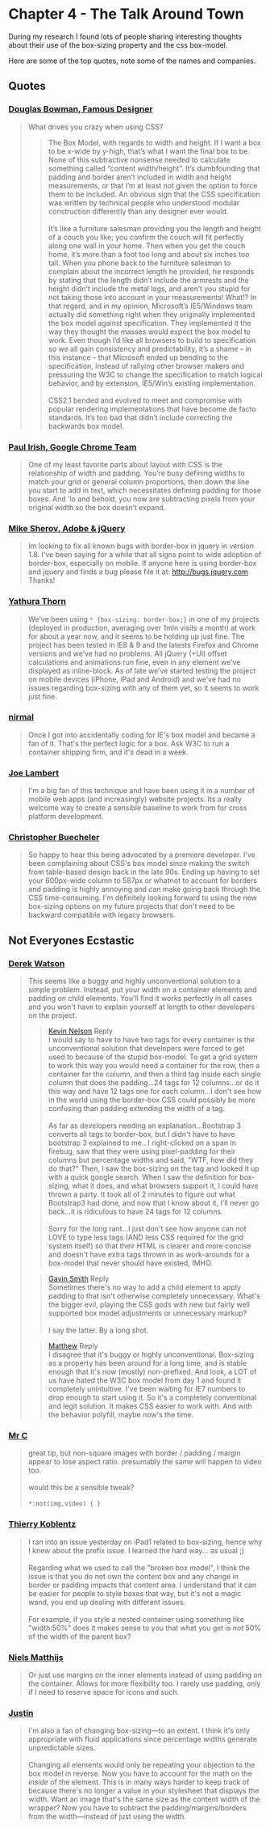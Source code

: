 # Chapter 4 - The Talk Around Town

During my research I found lots of people sharing interesting thoughts about their
use of the box-sizing property and the css box-model.

Here are some of the top quotes, note some of the names and companies.

## Quotes

### [Douglas Bowman, Famous Designer](http://www.vorsprungdurchwebstandards.de/interviews/fallinginlovewithcss/douglas-bowman/)
>What drives you crazy when using CSS?
>>The Box Model, with regards to width and height. If I want a box to be x-wide by y-high, that’s what I want the final box to be. None of this subtractive nonsense needed to calculate something called “content width/height”. It’s dumbfounding that padding and border aren’t included in width and height measurements, or that I’m at least not given the option to force them to be included. An obvious sign that the CSS specification was written by technical people who understood modular construction differently than any designer ever would.
>><br><br>It’s like a furniture salesman providing you the length and height of a couch you like; you confirm the couch will fit perfectly along one wall in your home. Then when you get the couch home, it’s more than a foot too long and about six inches too tall. When you phone back to the furniture salesman to complain about the incorrect length he provided, he responds by stating that the length didn’t include the armrests and the height didn’t include the metal legs, and aren’t you stupid for not taking those into account in your measurements! What!?
In that regard, and in my opinion, Microsoft’s IE5/Windows team actually did something right when they originally implemented the box model against specification. They implemented it the way they thought the masses would expect the box model to work. Even though I’d like all browsers to build to specification so we all gain consistency and predictability, it’s a shame – in this instance – that Microsoft ended up bending to the specification, instead of rallying other browser makers and pressuring the W3C to change the specification to match logical behavior, and by extension, IE5/Win’s existing implementation.
>><br><br>CSS2.1 bended and evolved to meet and compromise with popular rendering implementations that have become de facto standards. It’s too bad that didn’t include correcting the backwards box model.

### [Paul Irish, Google Chrome Team](https://www.paulirish.com/2012/box-sizing-border-box-ftw/)
>One of my least favorite parts about layout with CSS is the relationship of width and padding. You’re busy defining widths to match your grid or general column proportions, then down the line you start to add in text, which necessitates defining padding for those boxes. And ‘lo and behold, you now are subtracting pixels from your original width so the box doesn’t expand.

### [Mike Sherov, Adobe & jQuery](https://www.paulirish.com/2012/box-sizing-border-box-ftw/)
>Im looking to fix all known bugs with border-box in jquery in version 1.8. I've been saying for a while that all signs point to wide adoption of border-box, especially on mobile. If anyone here is using border-box and jquery and finds a bug please file it at: http://bugs.jquery.com Thanks!

### [Yathura Thorn](https://www.paulirish.com/2012/box-sizing-border-box-ftw/)
>We’ve been using `* {box-sizing: border-box;}` in one of my projects (deployed in production, averaging over 1mln visits a month) at work for about a year now, and it seems to be holding up just fine. The project has been tested in IE8 & 9 and the latests Firefox and Chrome versions and we’ve had no problems. All jQuery (+UI) offset calculations and animations run fine, even in any element we’ve displayed as inline-block. As of late we’ve started testing the project on mobile devices (iPhone, iPad and Android) and we’ve had no issues regarding box-sizing with any of them yet, so it seems to work just fine.

### [nirmal](https://stackoverflow.com/questions/2429819/why-is-the-w3c-box-model-considered-better)
>Once I got into accidentally coding for IE's box model and became a fan of it. That's the perfect logic for a box. Ask W3C to run a container shipping firm, and it's dead in a week.

### [Joe Lambert](https://www.paulirish.com/2012/box-sizing-border-box-ftw/)
>I'm a big fan of this technique and have been using it in a number of mobile web apps (and increasingly) website projects. Its a really welcome way to create a sensible baseline to work from for cross platform development.

### [Christopher Buecheler](https://www.paulirish.com/2012/box-sizing-border-box-ftw/)
>So happy to hear this being advocated by a premiere developer. I've been complaining about CSS's box model since making the switch from table-based design back in the late 90s. Ending up having to set your 600px-wide column to 587px or whatnot to account for borders and padding is highly annoying and can make going back through the CSS time-consuming. I'm definitely looking forward to using the new box-sizing options on my future projects that don't need to be backward compatible with legacy browsers.



## Not Everyones Ecstastic

### [Derek Watson](https://www.paulirish.com/2012/box-sizing-border-box-ftw/)
>This seems like a buggy and highly unconventional solution to a simple problem. Instead, put your width on a container elements and padding on child elements. You'll find it works perfectly in all cases and you won't have to explain yourself at length to other developers on the project.
>> [Kevin Nelson](https://www.paulirish.com/2012/box-sizing-border-box-ftw/) Reply
>> <br> I would say to have to have two tags for every container is the unconventional solution that developers were forced to get used to because of the stupid box-model. To get a grid system to work this way you would need a container for the row, then a container for the column, and then a third tag inside each single column that does the padding...24 tags for 12 columns...or do it this way and have 12 tags one for each column...I don't see how in the world using the border-box CSS could possibly be more confusing than padding extending the width of a tag.
>><br><br>As far as developers needing an explanation...Bootstrap 3 converts all tags to border-box, but I didn't have to have bootstrap 3 explained to me...I right-clicked on a span in firebug, saw that they were using pixel-padding for their columns but percentage widths and said, "WTF, how did they do that?" Then, I saw the box-sizing on the tag and looked it up with a quick google search. When I saw the definition for box-sizing, what it does, and what browsers support it, I could have thrown a party. It took all of 2 minutes to figure out what Bootstrap3 had done, and now that I know about it, I'll never go back...it is ridiculous to have 24 tags for 12 columns.
>><br><br>Sorry for the long rant...I just don't see how anyone can not LOVE to type less tags (AND less CSS required for the grid system itself) so that their HTML is clearer and more concise and doesn't have extra tags thrown in as work-arounds for a box-model that never should have existed, IMHO.
>
>>[Gavin Smith](https://www.paulirish.com/2012/box-sizing-border-box-ftw/) Reply
>><br>Sometimes there's no way to add a child element to apply padding to that isn't otherwise completely unnecessary. What's the bigger evil, playing the CSS gods with new but fairly well supported box model adjustments or unnecessary markup?
>><br><br>I say the latter. By a long shot.
>
>>[Matthew](https://www.paulirish.com/2012/box-sizing-border-box-ftw/) Reply
>><br>I disagree that it's buggy or highly unconventional. Box-sizing as a property has been around for a long time, and is stable enough that it's now (mostly) non-prefixed. And look, a LOT of us have hated the W3C box model from day 1 and found it completely unintuitive. I've been waiting for IE7 numbers to drop enough to start using it. So it's a completely conventional and legit solution. It makes CSS easier to work with. And with the behavior polyfill, maybe now's the time.

### [Mr C](https://www.paulirish.com/2012/box-sizing-border-box-ftw/)
>great tip, but non-square images with border / padding / margin appear to lose aspect ratio. presumably the same will happen to video too.
><br><br>would this be a sensible tweak?
><br><br> `*:not(img,video) { }`

### [Thierry Koblentz](https://www.paulirish.com/2012/box-sizing-border-box-ftw/)
>I ran into an issue yesterday on iPad1 related to box-sizing, hence why I knew about the prefix issue. I learned the hard way... as usual ;)
><br><br>Regarding what we used to call the "broken box model", I think the issue is that you do not own the content box and any change in border or padding impacts that content area. I understand that it can be easier for people to style boxes that way, but it's not a magic wand, you end up dealing with different issues.
><br><br>For example, if you style a nested container using something like "width:50%" does it makes sense to you that what you get is *not* 50% of the width of the parent box?

### [Niels Matthijs](https://www.paulirish.com/2012/box-sizing-border-box-ftw/)
>Or just use margins on the inner elements instead of using padding on the container. Allows for more flexibility too. I rarely use padding, only if I need to reserve space for icons and such.

### [Justin](https://www.paulirish.com/2012/box-sizing-border-box-ftw/)
>I'm also a fan of changing box-sizing—to an extent. I think it's only appropriate with fluid applications since percentage widths generate unpredictable sizes.
><br><br>Changing all elements would only be repeating your objection to the box model in reverse. Now you have to account for the math on the _inside_ of the element. This is in many ways harder to keep track of because there's no longer a value in your stylesheet that displays the width. Want an image that's the same size as the content width of the wrapper? Now you have to subtract the padding/margins/borders from the width—instead of just using the width.